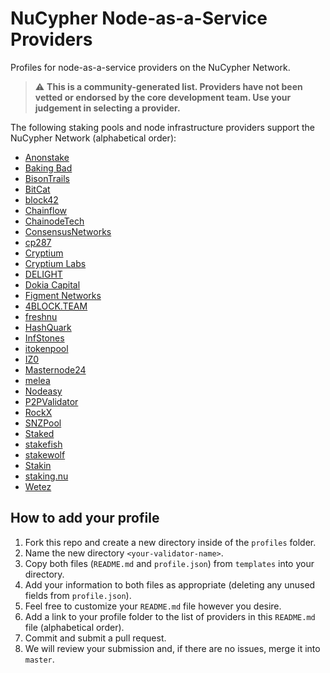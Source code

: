 # NuCypher Node-as-a-Service Providers
Profiles for node-as-a-service providers on the NuCypher Network.

> :warning: **This is a community-generated list.
Providers have not been vetted or endorsed by the core development team.
Use your judgement in selecting a provider.**

The following staking pools and node infrastructure providers support the NuCypher Network (alphabetical order):
* [Anonstake](./profiles/Anonstake)
* [Baking Bad](./profiles/Baking%20Bad)
* [BisonTrails](./profiles/BisonTrails)
* [BitCat](./profiles/BitCat)
* [block42](./profiles/block42)
* [Chainflow](./profiles/Chainflow)
* [ChainodeTech](./profiles/ChainodeTech)
* [ConsensusNetworks](./profiles/ConsensusNetworks)
* [cp287](./profiles/cp287)
* [Cryptium](./profiles/Cryptium)
* [Cryptium Labs](./profiles/Cryptium%20Labs)
* [DELIGHT](./profiles/DELIGHT)
* [Dokia Capital](./profiles/Dokia%20Capital)
* [Figment Networks](./profiles/Figment%20Networks)
* [4BLOCK.TEAM](./profiles/4BLOCK.TEAM)
* [freshnu](./profiles/freshnu)
* [HashQuark](./profiles/HashQuark)
* [InfStones](./profiles/InfStones)
* [itokenpool](./profiles/itokenpool)
* [IZ0](./profiles/IZ0)
* [Masternode24](./profiles/Masternode24)
* [melea](./profiles/melea)
* [Nodeasy](./profiles/Nodeasy)
* [P2PValidator](./profiles/P2PValidator)
* [RockX](./profiles/RockX)
* [SNZPool](./profiles/SNZPool)
* [Staked](./profiles/Staked)
* [stakefish](./profiles/stakefish)
* [stakewolf](./profiles/stakewolf)
* [Stakin](./profiles/Stakin)
* [staking.nu](./profiles/staking.nu)
* [Wetez](./profiles/Wetez)

## How to add your profile
1. Fork this repo and create a new directory inside of the `profiles` folder.
2. Name the new directory `<your-validator-name>`.
3. Copy both files (`README.md` and `profile.json`) from `templates` into your directory.
4. Add your information to both files as appropriate (deleting any unused fields from `profile.json`).
5. Feel free to customize your `README.md` file however you desire.
6. Add a link to your profile folder to the list of providers in this `README.md` file (alphabetical order).
7. Commit and submit a pull request.
8. We will review your submission and, if there are no issues, merge it into `master`.
